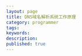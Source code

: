 ```yaml
---
layout: page
title: DNS域名解析系统工作原理
category: programmer
tags:
keywords:
description:
published: true
---
```

